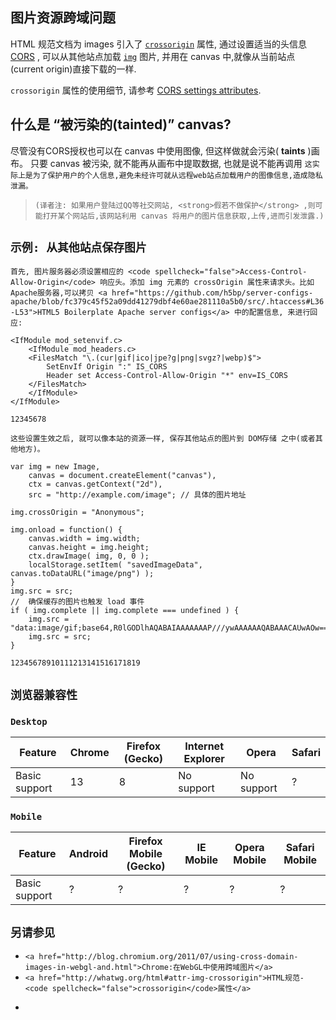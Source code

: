 ## 图片资源跨域问题

HTML 规范文档为 images 引入了 [`crossorigin`](https://developer.mozilla.org/en-US/docs/Web/HTML/Element/img#attr-crossorigin) 属性, 通过设置适当的头信息 [CORS](https://developer.mozilla.org/en-US/docs/Glossary/CORS) , 可以从其他站点加载 [`img`](https://developer.mozilla.org/en-US/docs/Web/HTML/Element/img) 图片, 并用在 canvas 中,就像从当前站点(current origin)直接下载的一样.

`crossorigin` 属性的使用细节, 请参考 [CORS settings attributes](https://developer.mozilla.org/en/HTML/CORS_settings_attributes).

## 什么是 “被污染的(tainted)” canvas?

尽管没有CORS授权也可以在 canvas 中使用图像, 但这样做就会污染( **taints** )画布。 只要 canvas 被污染, 就不能再从画布中提取数据, 也就是说不能再调用 `这实际上是为了保护用户的个人信息,避免未经许可就从远程web站点加载用户的图像信息,造成隐私泄漏。`

> `(译者注: 如果用户登陆过QQ等社交网站, <strong>假若不做保护</strong> ,则可能打开某个网站后,该网站利用 canvas 将用户的图片信息获取,上传,进而引发泄露.)`

## `示例: 从其他站点保存图片`

`首先, 图片服务器必须设置相应的 <code spellcheck="false">Access-Control-Allow-Origin</code> 响应头。添加 img 元素的 crossOrigin 属性来请求头。比如Apache服务器,可以拷贝 <a href="https://github.com/h5bp/server-configs-apache/blob/fc379c45f52a09dd41279dbf4e60ae281110a5b0/src/.htaccess#L36-L53">HTML5 Boilerplate Apache server configs</a> 中的配置信息, 来进行回应:`

```
<IfModule mod_setenvif.c>
    <IfModule mod_headers.c>
    <FilesMatch "\.(cur|gif|ico|jpe?g|png|svgz?|webp)$">
        SetEnvIf Origin ":" IS_CORS
        Header set Access-Control-Allow-Origin "*" env=IS_CORS
    </FilesMatch>
    </IfModule>
</IfModule> 

12345678
```

`这些设置生效之后, 就可以像本站的资源一样, 保存其他站点的图片到 DOM存储 之中(或者其他地方)。`

```
var img = new Image,
    canvas = document.createElement("canvas"),
    ctx = canvas.getContext("2d"),
    src = "http://example.com/image"; // 具体的图片地址

img.crossOrigin = "Anonymous";

img.onload = function() {
    canvas.width = img.width;
    canvas.height = img.height;
    ctx.drawImage( img, 0, 0 );
    localStorage.setItem( "savedImageData", canvas.toDataURL("image/png") );
}
img.src = src;
//  确保缓存的图片也触发 load 事件
if ( img.complete || img.complete === undefined ) {
    img.src = "data:image/gif;base64,R0lGODlhAQABAIAAAAAAAP///ywAAAAAAQABAAACAUwAOw==";
    img.src = src;
}

12345678910111213141516171819
```

## `浏览器兼容性`

### `Desktop`

| Feature       | Chrome | Firefox (Gecko) | Internet Explorer | Opera      | Safari |
| ------------- | ------ | --------------- | ----------------- | ---------- | ------ |
| Basic support | 13     | 8               | No support        | No support | ?      |

### `Mobile`

| Feature       | Android | Firefox Mobile (Gecko) | IE Mobile | Opera Mobile | Safari Mobile |
| ------------- | ------- | ---------------------- | --------- | ------------ | ------------- |
| Basic support | ?       | ?                      | ?         | ?            | ?             |

## `另请参见`

* `<a href="http://blog.chromium.org/2011/07/using-cross-domain-images-in-webgl-and.html">Chrome:在WebGL中使用跨域图片</a>`
* `<a href="http://whatwg.org/html#attr-img-crossorigin">HTML规范-<code spellcheck="false">crossorigin</code>属性</a>`







-
